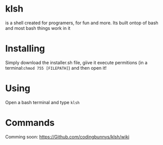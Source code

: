 # klsh
is a shell created for programers, for fun and more. Its built ontop of bash and most bash things work in it


# Installing
Simply download the installer.sh file, giive it execute permitions (in a terminal:`chmod 755 [FILEPATH]`) and then open it!

# Using
Open a bash terminal and type `klsh`

# Commands
Comming soon: https://Github.com/codingbunnys/klsh/wiki
